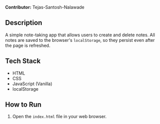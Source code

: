 **Contributor:** Tejas-Santosh-Nalawade

## Description
A simple note-taking app that allows users to create and delete notes. All notes are saved to the browser's `localStorage`, so they persist even after the page is refreshed.

## Tech Stack
- HTML
- CSS
- JavaScript (Vanilla)
- localStorage

## How to Run
1. Open the `index.html` file in your web browser.